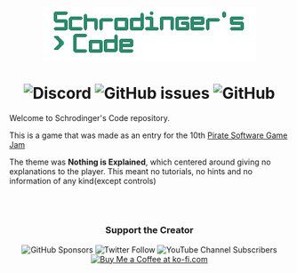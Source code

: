 <p align="center"><img src="Assets/Textures/Logo.png"/></p>
<h1 align="center">
	<img alt="Discord" src="https://img.shields.io/discord/966706512108064798?color=blue&label=Discord&logo=discord&style=for-the-badge"> <img alt="GitHub issues" src="https://img.shields.io/github/issues/omegaleo/schrodingerscode?color=red&label=Report%20an%20Issue&logo=github&style=for-the-badge"> <img alt="GitHub" src="https://img.shields.io/github/license/omegaleo/schrodingerscode?logo=github&style=for-the-badge">
</h1>

<p>Welcome to Schrodinger's Code repository.</p>
<p>This is a game that was made as an entry for the 10th <a href="https://develop.games/gamejam/">Pirate Software Game Jam</a></p>
<p>The theme was <b>Nothing is Explained</b>, which centered around giving no explanations to the player. This meant no tutorials, no hints and no information of any kind(except controls)</p>
<p>&nbsp;</p>
<h1></h1>
<h3 align="center"><b>Support the Creator</b></h4>
<p align="center"><img alt="GitHub Sponsors" src="https://img.shields.io/github/sponsors/omegaleo?logo=github&style=for-the-badge"> <img alt="Twitter Follow" src="https://img.shields.io/twitter/follow/nunodiogodev?color=%232596be&label=Follow%20me%20on%20Twitter&logo=twitter&style=for-the-badge"> <img alt="YouTube Channel Subscribers" src="https://img.shields.io/youtube/channel/subscribers/UCsdYKC7EK4Z_cpgWt0YiO9Q?label=Subscribe%20to%20my%20Youtube&logo=youtube&style=for-the-badge"> <a href='https://ko-fi.com/J3J072TBZ' target='_blank'><img height='36' style='border:0px;height:36px;' src='https://cdn.ko-fi.com/cdn/kofi4.png?v=3' border='0' alt='Buy Me a Coffee at ko-fi.com' /></a></p>

